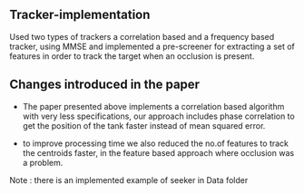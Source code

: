 ## Tracker-implementation
Used two types of trackers a correlation based and a frequency based tracker, using MMSE and implemented a pre-screener for extracting a set of features
in order to track the target when an occlusion is present.

## Changes introduced in the paper
+ The paper presented above implements a correlation based algorithm with very less specifications, our approach includes phase correlation
to get the position of the tank faster instead of mean squared error.

+ to improve processing time we also reduced the no.of features to track the centroids faster, in the feature based approach where occlusion was a problem.

Note : there is an implemented example of seeker in Data folder
